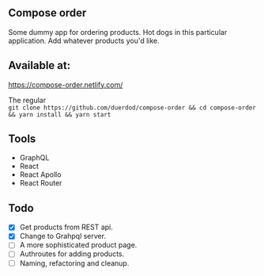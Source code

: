 ## Compose order

Some dummy app for ordering products. Hot dogs in this particular application. Add whatever products you'd like.

## Available at:

https://compose-order.netlify.com/

The regular  
`git clone https://github.com/duerdod/compose-order && cd compose-order && yarn install && yarn start`

## Tools

- GraphQL
- React
- React Apollo
- React Router

## Todo

- [x] Get products from REST api.
- [x] Change to Grahpql server.
- [ ] A more sophisticated product page.
- [ ] Authroutes for adding products.
- [ ] Naming, refactoring and cleanup.
